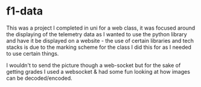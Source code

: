# f1-data

This was a project I completed in uni for a web class, it was focused around the displaying of the telemetry data as I wanted to use the python library and have it be displayed on a website - the use of certain libraries and tech stacks is due to the marking scheme for the class I did this for as I needed to use certain things. 

I wouldn't to send the picture though a web-socket but for the sake of getting grades I used a websocket & had some fun looking at how images can be decoded/encoded.

